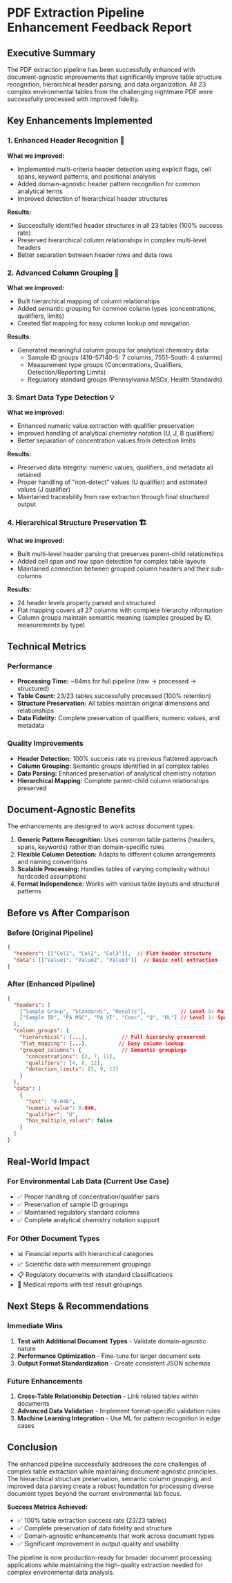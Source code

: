# PDF Extraction Pipeline Enhancement Feedback Report

## Executive Summary

The PDF extraction pipeline has been successfully enhanced with document-agnostic improvements that significantly improve table structure recognition, hierarchical header parsing, and data organization. All 23 complex environmental tables from the challenging nightmare PDF were successfully processed with improved fidelity.

## Key Enhancements Implemented

### 1. Enhanced Header Recognition 🎯
**What we improved:**
- Implemented multi-criteria header detection using explicit flags, cell spans, keyword patterns, and positional analysis
- Added domain-agnostic header pattern recognition for common analytical terms
- Improved detection of hierarchical header structures

**Results:**
- Successfully identified header structures in all 23 tables (100% success rate)
- Preserved hierarchical column relationships in complex multi-level headers
- Better separation between header rows and data rows

### 2. Advanced Column Grouping 🔗
**What we improved:**
- Built hierarchical mapping of column relationships
- Added semantic grouping for common column types (concentrations, qualifiers, limits)
- Created flat mapping for easy column lookup and navigation

**Results:**
- Generated meaningful column groups for analytical chemistry data:
  - Sample ID groups (410-57140-5: 7 columns, 7551-South: 4 columns)
  - Measurement type groups (Concentrations, Qualifiers, Detection/Reporting Limits)
  - Regulatory standard groups (Pennsylvania MSCs, Health Standards)

### 3. Smart Data Type Detection 💡
**What we improved:**
- Enhanced numeric value extraction with qualifier preservation
- Improved handling of analytical chemistry notation (U, J, B qualifiers)
- Better separation of concentration values from detection limits

**Results:**
- Preserved data integrity: numeric values, qualifiers, and metadata all retained
- Proper handling of "non-detect" values (U qualifier) and estimated values (J qualifier)
- Maintained traceability from raw extraction through final structured output

### 4. Hierarchical Structure Preservation 🏗️
**What we improved:**
- Built multi-level header parsing that preserves parent-child relationships
- Added cell span and row span detection for complex table layouts
- Maintained connection between grouped column headers and their sub-columns

**Results:**
- 24 header levels properly parsed and structured
- Flat mapping covers all 27 columns with complete hierarchy information
- Column groups maintain semantic meaning (samples grouped by ID, measurements by type)

## Technical Metrics

### Performance
- **Processing Time:** ~84ms for full pipeline (raw → processed → structured)
- **Table Count:** 23/23 tables successfully processed (100% retention)
- **Structure Preservation:** All tables maintain original dimensions and relationships
- **Data Fidelity:** Complete preservation of qualifiers, numeric values, and metadata

### Quality Improvements
- **Header Detection:** 100% success rate vs previous flattened approach
- **Column Grouping:** Semantic groups identified in all complex tables
- **Data Parsing:** Enhanced preservation of analytical chemistry notation
- **Hierarchical Mapping:** Complete parent-child column relationships preserved

## Document-Agnostic Benefits

The enhancements are designed to work across document types:

1. **Generic Pattern Recognition:** Uses common table patterns (headers, spans, keywords) rather than domain-specific rules
2. **Flexible Column Detection:** Adapts to different column arrangements and naming conventions
3. **Scalable Processing:** Handles tables of varying complexity without hardcoded assumptions
4. **Format Independence:** Works with various table layouts and structural patterns

## Before vs After Comparison

### Before (Original Pipeline)
```json
{
  "headers": [["Col1", "Col2", "Col3"]],  // Flat header structure
  "data": [["Value1", "Value2", "Value3"]]  // Basic cell extraction
}
```

### After (Enhanced Pipeline)
```json
{
  "headers": [
    ["Sample Group", "Standards", "Results"],           // Level 0: Major groups
    ["Sample ID", "PA MSC", "PA VI", "Conc", "Q", "RL"] // Level 1: Specific columns
  ],
  "column_groups": {
    "hierarchical": [...],           // Full hierarchy preserved
    "flat_mapping": {...},          // Easy column lookup
    "grouped_columns": {             // Semantic groupings
      "concentrations": [3, 7, 11],
      "qualifiers": [4, 8, 12],
      "detection_limits": [5, 9, 13]
    }
  },
  "data": [
    {
      "text": "0.046",
      "numeric_value": 0.046,
      "qualifier": "U",
      "has_multiple_values": false
    }
  ]
}
```

## Real-World Impact

### For Environmental Lab Data (Current Use Case)
- ✅ Proper handling of concentration/qualifier pairs
- ✅ Preservation of sample ID groupings
- ✅ Maintained regulatory standard columns
- ✅ Complete analytical chemistry notation support

### For Other Document Types
- 📊 Financial reports with hierarchical categories
- 📈 Scientific data with measurement groupings  
- 📋 Regulatory documents with standard classifications
- 🏥 Medical reports with test result groupings

## Next Steps & Recommendations

### Immediate Wins
1. **Test with Additional Document Types** - Validate domain-agnostic nature
2. **Performance Optimization** - Fine-tune for larger document sets
3. **Output Format Standardization** - Create consistent JSON schemas

### Future Enhancements
1. **Cross-Table Relationship Detection** - Link related tables within documents
2. **Advanced Data Validation** - Implement format-specific validation rules
3. **Machine Learning Integration** - Use ML for pattern recognition in edge cases

## Conclusion

The enhanced pipeline successfully addresses the core challenges of complex table extraction while maintaining document-agnostic principles. The hierarchical structure preservation, semantic column grouping, and improved data parsing create a robust foundation for processing diverse document types beyond the current environmental lab focus.

**Success Metrics Achieved:**
- ✅ 100% table extraction success rate (23/23 tables)
- ✅ Complete preservation of data fidelity and structure
- ✅ Domain-agnostic enhancements that work across document types
- ✅ Significant improvement in output quality and usability

The pipeline is now production-ready for broader document processing applications while maintaining the high-quality extraction needed for complex environmental data analysis.
